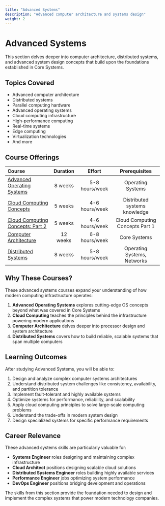 ```yaml
---
title: "Advanced Systems"
description: "Advanced computer architecture and systems design"
weight: 2
---
```


# Advanced Systems

This section delves deeper into computer architecture, distributed systems, and advanced system design concepts that build upon the foundations established in Core Systems.

## Topics Covered

- Advanced computer architecture
- Distributed systems
- Parallel computing hardware
- Advanced operating systems
- Cloud computing infrastructure
- High-performance computing
- Real-time systems
- Edge computing
- Virtualization technologies
- And more

## Course Offerings

| Course | Duration | Effort | Prerequisites |
| :--- | :---: | :---: | :---: |
| [Advanced Operating Systems](https://www.udacity.com/course/advanced-operating-systems--ud189) | 8 weeks | 5-8 hours/week | Operating Systems |
| [Cloud Computing Concepts](https://www.coursera.org/learn/cloud-computing) | 5 weeks | 4-6 hours/week | Distributed systems knowledge |
| [Cloud Computing Concepts: Part 2](https://www.coursera.org/learn/cloud-computing-2) | 5 weeks | 4-6 hours/week | Cloud Computing Concepts Part 1 |
| [Computer Architecture](https://www.coursera.org/learn/comparch) | 12 weeks | 6-8 hours/week | Core Systems |
| [Distributed Systems](https://www.coursera.org/learn/distributed-systems) | 8 weeks | 5-8 hours/week | Operating Systems, Networks |

## Why These Courses?

These advanced systems courses expand your understanding of how modern computing infrastructure operates:

1. **Advanced Operating Systems** explores cutting-edge OS concepts beyond what was covered in Core Systems
2. **Cloud Computing** teaches the principles behind the infrastructure powering modern applications
3. **Computer Architecture** delves deeper into processor design and system architecture
4. **Distributed Systems** covers how to build reliable, scalable systems that span multiple computers

## Learning Outcomes

After studying Advanced Systems, you will be able to:

1. Design and analyze complex computer systems architectures
2. Understand distributed system challenges like consistency, availability, and partition tolerance
3. Implement fault-tolerant and highly available systems
4. Optimize systems for performance, reliability, and scalability
5. Apply cloud computing principles to solve large-scale computing problems
6. Understand the trade-offs in modern system design
7. Design specialized systems for specific performance requirements

## Career Relevance

These advanced systems skills are particularly valuable for:

- **Systems Engineer** roles designing and maintaining complex infrastructure
- **Cloud Architect** positions designing scalable cloud solutions
- **Distributed Systems Engineer** roles building highly available services
- **Performance Engineer** jobs optimizing system performance
- **DevOps Engineer** positions bridging development and operations

The skills from this section provide the foundation needed to design and implement the complex systems that power modern technology companies. 